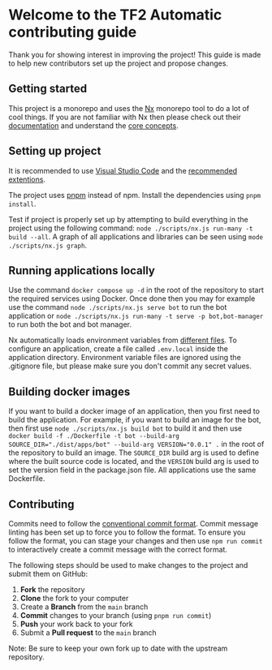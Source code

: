 # Welcome to the TF2 Automatic contributing guide

Thank you for showing interest in improving the project! This guide is made to help new contributors set up the project and propose changes.

## Getting started

This project is a monorepo and uses the [Nx](https://nx.dev/) monorepo tool to do a lot of cool things. If you are not familiar with Nx then please check out their [documentation](https://nx.dev/getting-started) and understand the [core concepts](https://nx.dev/core-features).

## Setting up project

It is recommended to use [Visual Studio Code](https://code.visualstudio.com/) and the [recommended extentions](./.vscode/extensions.json).

The project uses [pnpm](https://pnpm.io/) instead of npm. Install the dependencies using `pnpm install`.

Test if project is properly set up by attempting to build everything in the project using the following command: `node ./scripts/nx.js run-many -t build --all`. A graph of all applications and libraries can be seen using `mode ./scripts/nx.js graph`.

## Running applications locally

Use the command `docker compose up -d` in the root of the repository to start the required services using Docker. Once done then you may for example use the command `node ./scripts/nx.js serve bot` to run the bot application or `node ./scripts/nx.js run-many -t serve -p bot,bot-manager` to run both the bot and bot manager.

Nx automatically loads environment variables from [different files](https://nx.dev/recipes/environment-variables/define-environment-variables). To configure an application, create a file called `.env.local` inside the application directory. Environment variable files are ignored using the .gitignore file, but please make sure you don't commit any secret values.

## Building docker images

If you want to build a docker image of an application, then you first need to build the application. For example, if you want to build an image for the bot, then first use `node ./scripts/nx.js build bot` to build it and then use `docker build -f ./Dockerfile -t bot --build-arg SOURCE_DIR="./dist/apps/bot" --build-arg VERSION="0.0.1" .` in the root of the repository to build an image. The `SOURCE_DIR` build arg is used to define where the built source code is located, and the `VERSION` build arg is used to set the version field in the package.json file. All applications use the same Dockerfile.

## Contributing

Commits need to follow the [conventional commit format](https://www.conventionalcommits.org/en/v1.0.0/). Commit message linting has been set up to force you to follow the format. To ensure you follow the format, you can stage your changes and then use `npm run commit` to interactively create a commit message with the correct format.

The following steps should be used to make changes to the project and submit them on GitHub:

1. **Fork** the repository
2. **Clone** the fork to your computer
3. Create a **Branch** from the `main` branch
4. **Commit** changes to your branch (using `pnpm run commit`)
5. **Push** your work back to your fork
6. Submit a **Pull request** to the `main` branch

Note: Be sure to keep your own fork up to date with the upstream repository.

